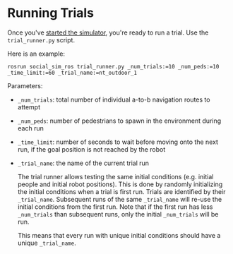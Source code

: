 # Running Trials

Once you've [started the simulator](running), you're ready to run a trial. Use the `trial_runner.py` script.

Here is an example:

    rosrun social_sim_ros trial_runner.py _num_trials:=10 _num_peds:=10 _time_limit:=60 _trial_name:=nt_outdoor_1

Parameters:

 - `_num_trials`: total number of individual a-to-b navigation routes to attempt

 - `_num_peds`: number of pedestrians to spawn in the environment during each run

 - `_time_limit`: number of seconds to wait before moving onto the next run, if the goal position is not reached by the robot

 - `_trial_name`: the name of the current trial run

    The trial runner allows testing the same initial conditions (e.g. initial people and initial robot positions). This is done by randomly initializing the initial conditions when a trial is first run. Trials are identified by their `_trial_name`. Subsequent runs of the same `_trial_name` will re-use the initial conditions from the first run. Note that if the first run has less `_num_trials` than subsequent runs, only the initial `_num_trials` will be run.

    This means that every run with unique initial conditions should have a unique `_trial_name`.
